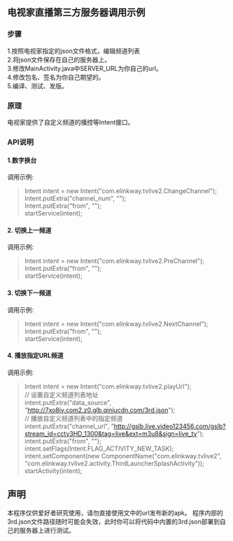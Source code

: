 ## 电视家直播第三方服务器调用示例

### 步骤  
1.按照电视家指定的json文件格式，编辑频道列表  
2.将json文件保存在自己的服务器上。  
3.修改MainActivity.java中SERVER_URL为你自己的url。  
4.修改包名、签名为你自己期望的。  
5.编译、测试、发版。  

### 原理
电视家提供了自定义频道的播控等Intent接口。  

### API说明

#### 1.数字换台  
调用示例:  
> Intent intent = new Intent("com.elinkway.tvlive2.ChangeChannel"); Intent.putExtra("channel_num", "");  
> Intent.putExtra("from", "");  
> startService(intent);  

#### 2. 切换上一频道  
调用示例:  
> Intent intent = new Intent("com.elinkway.tvlive2.PreChannel"); Intent.putExtra("from", "");  
> startService(intent);  

#### 3. 切换下一频道  
调用示例:  
> Intent intent = new Intent("com.elinkway.tvlive2.NextChannel"); Intent.putExtra("from", "");  
> startService(intent);  

#### 4. 播放指定URL频道  
调用示例:  
> Intent intent = new Intent("com.elinkway.tvlive2.playUrl");  
> // 设置自定义频道列表地址  
> intent.putExtra("data_source", "http://7xo8iy.com2.z0.glb.qiniucdn.com/3rd.json");  
> // 播放自定义频道列表中的指定频道  
> intent.putExtra("channel_url", "http://gslb.live.video123456.com/gslb?stream_id=cctv3HD_1300&tag=live&ext=m3u8&sign=live_tv");  
> intent.putExtra("from", "");  
> intent.setFlags(Intent.FLAG_ACTIVITY_NEW_TASK);  
> intent.setComponent(new ComponentName("com.elinkway.tvlive2", "com.elinkway.tvlive2.activity.ThirdLauncherSplashActivity"));  
> startActivity(intent);  


## 声明
本程序仅供爱好者研究使用，请勿直接使用文中的url发布新的apk。
程序内部的3rd.json文件路径随时可能会失效，此时你可以将代码中内置的3rd.json部署到自己的服务器上进行测试。

